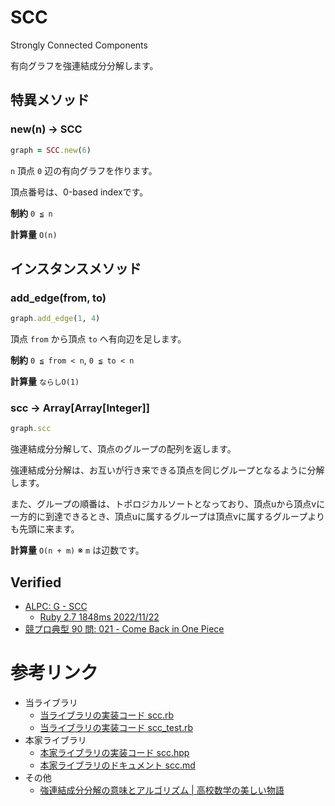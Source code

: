 # SCC

Strongly Connected Components

有向グラフを強連結成分分解します。

## 特異メソッド

### new(n) -> SCC

```ruby
graph = SCC.new(6)
```

`n` 頂点 `0` 辺の有向グラフを作ります。

頂点番号は、0-based indexです。

**制約** `0 ≦ n`

**計算量** `O(n)`

## インスタンスメソッド

### add_edge(from, to)

```ruby
graph.add_edge(1, 4)
```

頂点 `from` から頂点 `to` へ有向辺を足します。

**制約** `0 ≦ from < n`, `0 ≦ to < n`

**計算量** `ならしO(1)`

### scc -> Array[Array[Integer]]

```ruby
graph.scc
```

強連結成分分解して、頂点のグループの配列を返します。

強連結成分分解は、お互いが行き来できる頂点を同じグループとなるように分解します。

また、グループの順番は、トポロジカルソートとなっており、頂点uから頂点vに一方的に到達できるとき、頂点uに属するグループは頂点vに属するグループよりも先頭に来ます。

**計算量** `O(n + m)` ※ `m` は辺数です。

## Verified

- [ALPC: G - SCC](https://atcoder.jp/contests/practice2/tasks/practice2_g)  
  - [Ruby 2.7 1848ms 2022/11/22](https://atcoder.jp/contests/practice2/submissions/36708506)
- [競プロ典型 90 問: 021 - Come Back in One Piece](https://atcoder.jp/contests/typical90/tasks/typical90_u)

# 参考リンク

- 当ライブラリ
  - [当ライブラリの実装コード scc.rb](https://github.com/universato/ac-library-rb/blob/master/lib/scc.rb)
  - [当ライブラリの実装コード scc_test.rb](https://github.com/universato/ac-library-rb/blob/master/test/scc_test.rb)
- 本家ライブラリ
  - [本家ライブラリの実装コード scc.hpp](https://github.com/atcoder/ac-library/blob/master/atcoder/scc.hpp)
  - [本家ライブラリのドキュメント scc.md](https://github.com/atcoder/ac-library/blob/master/document_ja/scc.md)
- その他
  - [強連結成分分解の意味とアルゴリズム | 高校数学の美しい物語](https://mathtrain.jp/kyorenketsu)
